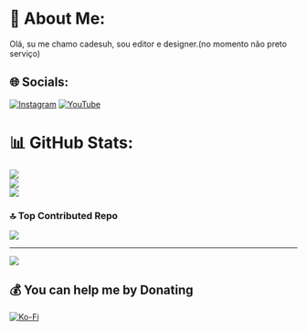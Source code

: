 # 💫 About Me:
Olá, su me chamo cadesuh, sou editor e designer.(no momento não preto serviço)


## 🌐 Socials:
[![Instagram](https://img.shields.io/badge/Instagram-%23E4405F.svg?logo=Instagram&logoColor=white)](https://instagram.com/https://www.instagram.com/cadesuh_/) [![YouTube](https://img.shields.io/badge/YouTube-%23FF0000.svg?logo=YouTube&logoColor=white)](https://youtube.com/@https://youtube.com/@tcad_oficial?si=VyRLaI5La3CfI_qb) 
# 📊 GitHub Stats:
![](https://github-readme-stats.vercel.app/api?username=suport-tcad&theme=midnight-purple&hide_border=true&include_all_commits=false&count_private=false)<br/>
![](https://github-readme-streak-stats.herokuapp.com/?user=suport-tcad&theme=midnight-purple&hide_border=true)<br/>
![](https://github-readme-stats.vercel.app/api/top-langs/?username=suport-tcad&theme=midnight-purple&hide_border=true&include_all_commits=false&count_private=false&layout=compact)

### 🔝 Top Contributed Repo
![](https://github-contributor-stats.vercel.app/api?username=suport-tcad&limit=5&theme=buefy&combine_all_yearly_contributions=true)

---
[![](https://visitcount.itsvg.in/api?id=suport-tcad&icon=6&color=0)](https://visitcount.itsvg.in)

  ## 💰 You can help me by Donating
  [![Ko-Fi](https://img.shields.io/badge/Ko--fi-F16061?style=for-the-badge&logo=ko-fi&logoColor=white)](https://ko-fi.com/https://ko-fi.com/cadesuh) 

  
<!-- Proudly created with GPRM ( https://gprm.itsvg.in ) -->
